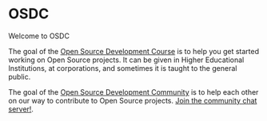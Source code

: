 # OSDC

Welcome to OSDC

The goal of the [Open Source Development Course](/course) is to help you get started working on Open Source projects.
It can be given in Higher Educational Institutions, at corporations, and sometimes it is taught to the general public.

The goal of the [Open Source Development Community](/community) is to help each other on our way to contribute to Open Source projects.
[Join the community chat server!](https://osdc.zulipchat.com/).

